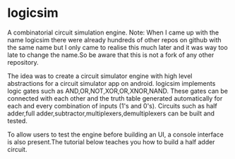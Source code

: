 # logicsim
A combinatorial circuit simulation engine.
Note: When I came up with the name logicsim there were already hundreds of other repos on github with the same name but I only came to realise this much later and it was way too late to change the name.So be aware that this is not a fork of any other repository.

The idea was to create a circuit simulator engine with high level abstractions for a circuit simulator app on android.
logicsim implements logic gates such as AND,OR,NOT,XOR,OR,XNOR,NAND. These gates can be connected with each other and the truth table generated automatically for each and every combination of inputs (1's and 0's).  Circuits such as half adder,full adder,subtractor,multiplexers,demultiplexers can be built and tested.

To allow users to test the engine before building an UI, a console interface is also present.The tutorial below teaches you how to build a half adder circuit.

